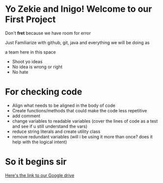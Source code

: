 # Yo Zekie and Inigo! Welcome to our First Project

Don't **fret** because we have room for error

Just Familiarize with github, git, java and everything we will be doing as

a team here in this space

* Shoot yo ideas
* No idea is wrong or right
* No hate


# For checking code

* Align what needs to be aligned in the body of code
* Create functions/methods that could make the code less repetitive
* add comment
* change variables to readable variables (cover the lines of code as a test and see if u still understand the vars)
* reduce string literals and create utility class
* remove redundant variables (will i be using it more than once? does it help with the logical intent)

# So it begins sir

[Here's the link to our Google drive](https://drive.google.com/drive/folders/1hTCSSdJfB1TcPnRYCXdqujtT4DRE19St?usp=sharing)



